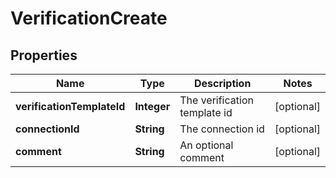 

# VerificationCreate

## Properties

Name | Type | Description | Notes
------------ | ------------- | ------------- | -------------
**verificationTemplateId** | **Integer** | The verification template id |  [optional]
**connectionId** | **String** | The connection id |  [optional]
**comment** | **String** | An optional comment |  [optional]



